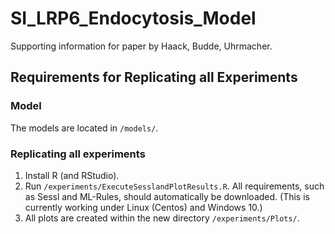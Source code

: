 # SI_LRP6_Endocytosis_Model
Supporting information for paper by Haack, Budde, Uhrmacher.

## Requirements for Replicating all Experiments

### Model
The models are located in ```/models/```.

### Replicating all experiments
1. Install R (and RStudio).
2. Run ```/experiments/ExecuteSesslandPlotResults.R```. All requirements, such as Sessl and ML-Rules, should automatically be downloaded. (This is currently working under Linux (Centos) and Windows 10.)
3. All plots are created within the new directory ```/experiments/Plots/```.